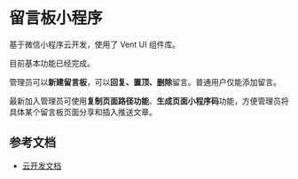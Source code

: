 # 留言板小程序

基于微信小程序云开发，使用了 Vent UI 组件库。

目前基本功能已经完成。

管理员可以**新建留言板**，可以**回复、置顶、删除**留言。普通用户仅能添加留言。

最新加入管理员可使用**复制页面路径功能**、**生成页面小程序码**功能，方便管理员将具体某个留言板页面分享和插入推送文章。

## 参考文档

- [云开发文档](https://developers.weixin.qq.com/miniprogram/dev/wxcloud/basis/getting-started.html)

